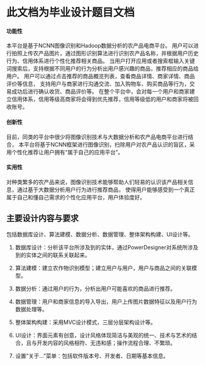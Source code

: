 
# 此文档为毕业设计题目文档

#### 功能性

本平台是基于NCNN图像识别和Hadoop数据分析的农产品电商平台。
用户可以进行拍照上传农产品图片，通过图形识别算法进行识别农产品名称，并根据用户历史行为、信用体系进行个性化推荐相关商品。
当用户打开应用或者搜索框输入关键词搜索后，支持根据不同用户的行为分析出用户感兴趣的商品，推荐相应的商品给用户。
用户可以通过点击推荐的商品概览列表，查看商品详情、商家详情、商品评价等信息，
支持用户与商家进行沟通交流、加入购物车、购买商品等行为，交易成功后进行确认收货、商品评价等。
在整个平台中，会对每一个用户和商家建立信用体系，信用等级高商家将会得到优先推荐，信用等级低的用户和商家将被回收账号。 

#### 创新性

目前，同类的平台中很少将图像识别技术与大数据分析和农产品电商平台进行结合，
本平台将基于NCNN框架进行图像识别，扫除用户对农产品认识的盲区，采用个性化推荐让用户拥有“属于自己的应用平台”。

#### 实用性

对种类繁多的农产品来说，图像识别技术能够帮助人们轻易的认识该产品相关信息，通过基于大数据分析用户行为进行推荐商品，
使得用户能够感受到一个真正属于自己和懂自己需求的个性化应用平台，用户体验度好。


## 主要设计内容与要求

包括数据库设计、算法建模、数据分析、数据管理、整体架构构建、UI设计等。

1.	数据库设计：分析该平台所涉及到的实体，通过PowerDesigner对系统所涉及到的实体之间的联系关联起来。

2.	算法建模：建立农作物识别模型；建立用户与用户，用户与商品之间的关联模型。

3.	数据分析：通过用户的行为，分析出用户可能喜欢的商品进行推荐。

4.	数据管理：用户和商家信息的导入导出，用户上传图片数据特征以及用户行为数据处理等。

5.	整体架构构建：采用MVC设计模式，三层分层架构设计等。

6.	UI设计：界面元素有创意，设计风格体现简洁与美观的统一、技术与艺术的结合，且与开发内容的风格相符、无违和感；操作流程合理、不繁琐。

7.	设置“关于…”菜单：包括软件版本号、开发者、日期等基本信息。



